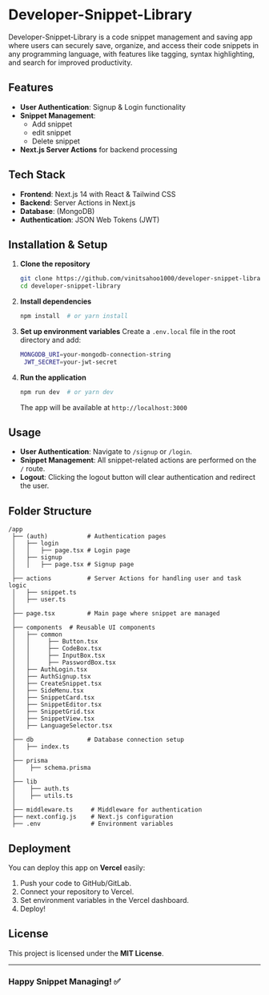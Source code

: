 # Developer-Snippet-Library

Developer-Snippet-Library is a code snippet management and saving app where users can securely save, organize, and access their code snippets in any programming language, with features like tagging, syntax highlighting, and search for improved productivity.

## Features
- **User Authentication**: Signup & Login functionality
- **Snippet Management**:
  - Add snippet
  - edit snippet
  - Delete snippet
- **Next.js Server Actions** for backend processing

## Tech Stack
- **Frontend**: Next.js 14 with React & Tailwind CSS
- **Backend**: Server Actions in Next.js
- **Database**: (MongoDB)
- **Authentication**: JSON Web Tokens (JWT)

## Installation & Setup

1. **Clone the repository**
   ```sh
   git clone https://github.com/vinitsahoo1000/developer-snippet-library
   cd developer-snippet-library
   ```
2. **Install dependencies**
   ```sh
   npm install  # or yarn install
   ```
3. **Set up environment variables**
   Create a `.env.local` file in the root directory and add:
   ```sh
   MONGODB_URI=your-mongodb-connection-string
    JWT_SECRET=your-jwt-secret
   ```
4. **Run the application**
   ```sh
   npm run dev  # or yarn dev
   ```
   The app will be available at `http://localhost:3000`

## Usage
- **User Authentication**: Navigate to `/signup` or `/login`.
- **Snippet Management**: All snippet-related actions are performed on the `/` route.
- **Logout**: Clicking the logout button will clear authentication and redirect the user.

## Folder Structure
```
/app
 ├── (auth)           # Authentication pages
 │   ├── login       
 │   │   ├── page.tsx # Login page
 │   ├── signup       
 │   │   ├── page.tsx # Signup page
 │
 ├── actions          # Server Actions for handling user and task logic
 │   ├── snippet.ts
 │   ├── user.ts
 │
 ├── page.tsx         # Main page where snippet are managed
 │    
 ├── components  # Reusable UI components
 │   ├── common
 │   │     ├── Button.tsx
 │   │     ├── CodeBox.tsx
 │   │     ├── InputBox.tsx
 │   │     ├── PasswordBox.tsx
 │   ├── AuthLogin.tsx
 │   ├── AuthSignup.tsx
 │   ├── CreateSnippet.tsx
 │   ├── SideMenu.tsx
 │   ├── SnippetCard.tsx
 │   ├── SnippetEditor.tsx
 │   ├── SnippetGrid.tsx
 │   ├── SnippetView.tsx
 │   ├── LanguageSelector.tsx
 │
 ├── db               # Database connection setup
 │   ├── index.ts
 │
 ├── prisma
 │    ├── schema.prisma
 │
 ├── lib
 │    ├── auth.ts    
 │    ├── utils.ts   
 │    
 ├── middleware.ts     # Middleware for authentication
 ├── next.config.js    # Next.js configuration
 ├── .env              # Environment variables

```

## Deployment
You can deploy this app on **Vercel** easily:
1. Push your code to GitHub/GitLab.
2. Connect your repository to Vercel.
3. Set environment variables in the Vercel dashboard.
4. Deploy!



## License
This project is licensed under the **MIT License**.

---
### Happy Snippet Managing! ✅

